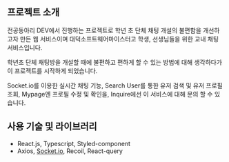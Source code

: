 ## 프로젝트 소개

전공동아리 DEV에서 진행하는 프로젝트로 학년 초 단체 채팅 개설의 불편함을 개선하고자 만든 웹 서비스이며 대덕소프트웨어마이스터고 학생, 선생님들을 위한 교내 채팅 서비스입니다. 

학년초 단체 채팅방을 개설할 때에 불편하고 편하게 할 수 있는 방법에 대해 생각하다가 이 프로젝트를 시작하게 되었습니다. 

Socket.io를 이용한 실시간 채팅 기능, Search User를 통한 유저 검색 및 유저 프로필 조회, Mypage엔 프로필 수정 및 확인을, Inquire에선 이 서비스에 대해 문의 할 수 있습니다.

## 사용 기술 및 라이브러리

- React.js, Typescript, Styled-component
- Axios, [Socket.io](http://Socket.io), Recoil, React-query